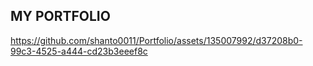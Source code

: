 
## MY PORTFOLIO

https://github.com/shanto0011/Portfolio/assets/135007992/d37208b0-99c3-4525-a444-cd23b3eeef8c
